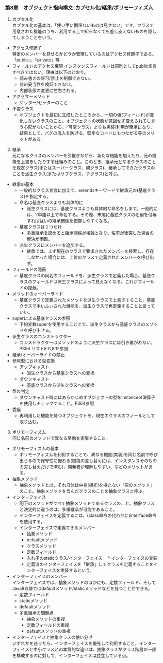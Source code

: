 ### 第8章　オブジェクト指向構文-カプセル化/継承/ポリモーフィズム

1. カプセル化  
カプセル化の基本は、「使い手に関係ないものは見せない」です。クラスで用意された機能のうち、利用する上で知らなくても差し支えないものを隠してしまうことをいう。  
* アクセス修飾子  
特定のメンバーを見せるかどうか管理しているのはアクセス修飾子である。「public」、「private」等  
* フィールドのアクセス権限 
インスタンスフィールドは原則としてpublic宣言すべきではない。理由は以下のとおり。
  * 読み書きの許可/禁止を制御できない。
  * 値の妥当性を検証できない。
  * 内部状態の変更に左右される。
* アクセサーメソッド
  * ゲッター/セッターのこと
* 不変クラス
  * オブジェクトを最初に生成したところから、一切の値(フィールド)が変化しないクラスのこと。オブジェクトの状態が意図せず変えられてしまう心配がないことから、「可変クラス」よりも実装/利用が簡単になり、結果として、バグの混入を防げる、堅牢なコードにもつながる等のメリットがある。
2. 継承  
元になるクラスのメンバーを引継ぎながら、新たな機能を加えたり、元の機能を上書きしたりする仕組みのこと。このとき、継承元となるクラスのことを規定クラス(またはスーパークラス、親クラス)、継承してできたクラスのことを派生クラス(またはサブクラス、子クラス)と呼ぶ。
* 継承の基本
  * 一般的なクラス宣言に加えて、extendsキーワードで継承元の(基底クラス)を指定する。
  * 命名は基底クラスよりも具体的に
    * 派生クラスには、基底クラスよりも具体的な命名をします。一般的には、2単語以上で命名する。その際、末尾に基底クラスの名前を付与すれば互いの継承関係を把握しやすくなる。
  * 基底クラスは１つだけ
    * 多重継承を認めると継承関係が複雑となり、名前が衝突した場合の解決が困難。
  * 派生クラスにメンバーを追加する。
    * 継承では、まず現在のクラスで要求されたメンバーを検索し、存在しなかった場合には、上位のクラスで定義されたメンバーを呼び出す。
* フィールドの隠蔽
   * 基底クラスの同名のフィールドを、派生クラスで定義した場合、基底クラスのフィールドは派生クラスによって見えなくなる。これがフィールドの隠蔽。
* メソッドのオーバーライド
   * 基底クラスで定義されたメソッドを派生クラスで上書きすること。基底クラスで手いふぃされた機能を、派生クラスで再定義することと言っていい。
* superによる基底クラスの参照
  * 予約変数superを使用することとで、派生クラスから基底クラスのメソッドを呼び出せる。   
* 派生クラスのコンストラクター
  * コンストラクターはメソッドのように派生クラスには引き継がれない。P356 リスト8.11,8.12参照
* 継承/オーバーライドの禁止
* 参照型における型変換
  * アップキャスト
    * 派生クラスから基底クラスへの変換
  * ダウンキャスト
    * 基底クラスから派生クラスへの変換
* 型の判定
  * ダウンキャスト時にはあらかじめオブジェクトの型をinstanceof演算子を使用しチェックすること。P364参照
* 委譲
  * 再利用した機能を持つオブジェクトを、現在のクラスのフィールとして取り込む。
3. ポリモーフィズム  
同じ名前のメソッドで異なる挙動を実現すること。
* ポリモーフィズムの基本
  * ポリモーフィズムを利用することで、異なる機能(実装)を同じ名前で呼び出せるので保守性に優れる(機能の差し替えには、インスタンスそのものの差し替えだけで済む)、開発者が理解しやすい、などのメリットがある。
* 抽象メソッド
  * 抽象メソッドとは、それ自体は中身(機能)を持たない「空のメソッド」のこと。抽象メソッドを含んだクラスのことを抽象クラスと呼ぶ。
* インターフェイス
  * 配下のメソッドがすべて抽象メソッドであるクラスのこと。抽象クラスと決定的に違うのは、多重継承が可能であること。
  * インターフェイスを定義するには、(class命令の代わりに)interface命令を使用する。
  * インターフェイスで定義てきるメンバー
    * 抽象メソッド
    * defaultメソッド
    * クラスメソッド
    * 定数フィールド
    * 入れ子のstaticクラス/インターフェイス
　* インターフェイスの実装
    * 定義済のインターフェイスを「継承」してクラスを定義することをインターフェイスを実装するという。
* インターフェイスのメンバー  
インターフェイスでは、抽象メソッドのほかにも、定数フィールド、そしてJava8以降ではdafaultメソッド/staticメソッドなどを持つことができる。
  * 定数フィールド
  * staticメソッド
  * defaultメソッド
  * 多重継承の問題点
    * 抽象メソッドの重複
    * 定数フィールドの重複
    * defaultメソッドの重複
* インターフェイスと抽象クラスの使い分け  
いずれかを迷ったら、インターフェイスを優先して利用すること。インターフェイスと中小クラスとの本質的な違いは、抽象クラスがクラス階層の一部を構成するのに対して、インターフェイスは独立している点。

